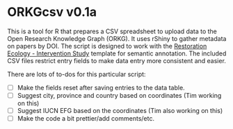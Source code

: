 # ORKGcsv v0.1a
This is a tool for R that prepares a CSV spreadsheet to upload data to the Open Research Knowledge Graph (ORKG). It uses rShiny to gather metadata on papers by DOI. The script is designed to work with the [Restoration Ecology - Intervention Study](https://orkg.org/template/R670159) template for semantic annotation. The included CSV files restrict entry fields to make data entry more consistent and easier.

There are lots of to-dos for this particular script:
- [ ] Make the fields reset after saving entries to the data table.
- [ ] Suggest city, province and country based on coordinates (Tim working on this)
- [ ] Suggest IUCN EFG based on the coordinates (Tim also working on this)
- [ ] Make the code a bit prettier/add comments/etc.
